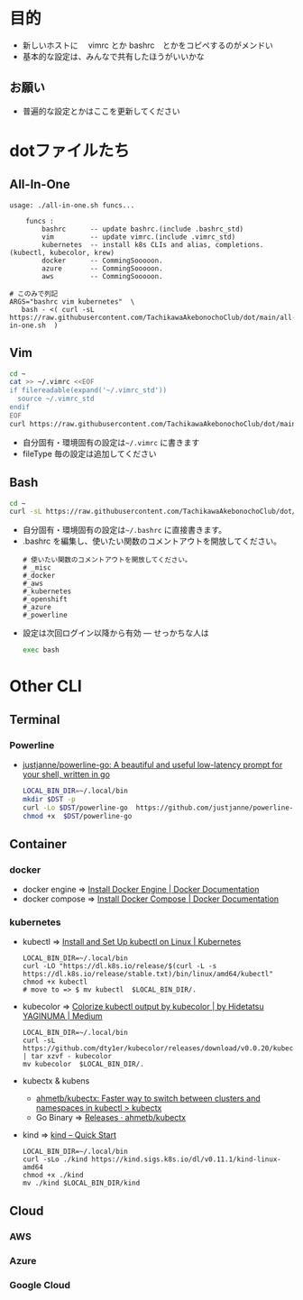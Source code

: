 # 目的
- 新しいホストに　 vimrc とか bashrc　とかをコピペするのがメンドい
- 基本的な設定は、みんなで共有したほうがいいかな

## お願い
- 普遍的な設定とかはここを更新してください

# dotファイルたち
## All-In-One 
```
usage: ./all-in-one.sh funcs...

    funcs : 
        bashrc      -- update bashrc.(include .bashrc_std)
        vim         -- update vimrc.(include .vimrc_std)
        kubernetes  -- install k8s CLIs and alias, completions. (kubectl, kubecolor, krew)
        docker      -- CommingSooooon.
        azure       -- CommingSooooon.
        aws         -- CommingSooooon.
```
```
# このみで列記
ARGS="bashrc vim kubernetes"  \
   bash - <( curl -sL https://raw.githubusercontent.com/TachikawaAkebonochoClub/dot/main/all-in-one.sh  )

```

## Vim
```bash
cd ~
cat >> ~/.vimrc <<EOF
if filereadable(expand('~/.vimrc_std'))
  source ~/.vimrc_std
endif
EOF
curl https://raw.githubusercontent.com/TachikawaAkebonochoClub/dot/main/vimrc_std -sLo ~/.vimrc_std
```
- 自分固有・環境固有の設定は`~/.vimrc` に書きます
- fileType 毎の設定は追加してください


## Bash

```bash
cd ~
curl -sL https://raw.githubusercontent.com/TachikawaAkebonochoClub/dot/main/bashup.sh | bash -
```

- 自分固有・環境固有の設定は`~/.bashrc` に直接書きます。
- .bashrc を編集し、使いたい関数のコメントアウトを開放してください。
    ```
    # 使いたい関数のコメントアウトを開放してください。
    # _misc
    #_docker
    #_aws
    #_kubernetes
    #_openshift
    #_azure
    #_powerline
    ```
- 設定は次回ログイン以降から有効
― せっかちな人は
    ```bash
    exec bash
    ```

# Other CLI
## Terminal
### Powerline
- [justjanne/powerline-go: A beautiful and useful low-latency prompt for your shell, written in go](https://github.com/justjanne/powerline-go)

    ```bash
    LOCAL_BIN_DIR=~/.local/bin
    mkdir $DST -p
    curl -Lo $DST/powerline-go  https://github.com/justjanne/powerline-go/releases/latest/download/powerline-go-linux-amd64
    chmod +x  $DST/powerline-go
    ```

## Container
### docker
- docker engine => [Install Docker Engine | Docker Documentation](https://docs.docker.com/engine/install/)
- docker compose => [Install Docker Compose | Docker Documentation](https://docs.docker.com/compose/install/)

### kubernetes
- kubectl => [Install and Set Up kubectl on Linux | Kubernetes](https://kubernetes.io/docs/tasks/tools/install-kubectl-linux/)
    ```
    LOCAL_BIN_DIR=~/.local/bin
    curl -LO "https://dl.k8s.io/release/$(curl -L -s https://dl.k8s.io/release/stable.txt)/bin/linux/amd64/kubectl"
    chmod +x kubectl
    # move to => $ mv kubectl  $LOCAL_BIN_DIR/.

    ```

- kubecolor => [Colorize kubectl output by kubecolor | by Hidetatsu YAGINUMA | Medium](https://dty1er.medium.com/colorize-kubectl-output-by-kubecolor-2c222af3163a)
    ```console
    LOCAL_BIN_DIR=~/.local/bin
    curl -sL https://github.com/dty1er/kubecolor/releases/download/v0.0.20/kubecolor_0.0.20_Linux_x86_64.tar.gz | tar xzvf - kubecolor
    mv kubecolor  $LOCAL_BIN_DIR/.

    ```
- kubectx & kubens 
    - [ahmetb/kubectx: Faster way to switch between clusters and namespaces in kubectl > kubectx ](https://github.com/ahmetb/kubectx#installation)
    - Go Binary => [Releases · ahmetb/kubectx](https://github.com/ahmetb/kubectx/releases)


- kind => [kind – Quick Start](https://kind.sigs.k8s.io/docs/user/quick-start/#installing-from-release-binaries)
    ```console
    LOCAL_BIN_DIR=~/.local/bin
    curl -sLo ./kind https://kind.sigs.k8s.io/dl/v0.11.1/kind-linux-amd64
    chmod +x ./kind
    mv ./kind $LOCAL_BIN_DIR/kind

    ```
    
## Cloud
### AWS
### Azure
### Google Cloud 
